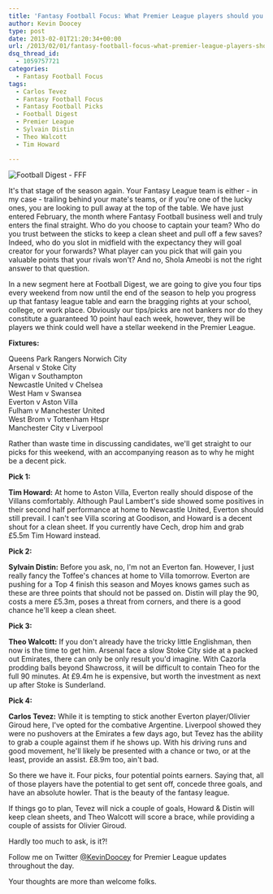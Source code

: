 ```yaml
---
title: 'Fantasy Football Focus: What Premier League players should you look at?'
author: Kevin Doocey
type: post
date: 2013-02-01T21:20:34+00:00
url: /2013/02/01/fantasy-football-focus-what-premier-league-players-should-you-look-at/
dsq_thread_id:
  - 1059757721
categories:
  - Fantasy Football Focus
tags:
  - Carlos Tevez
  - Fantasy Football Focus
  - Fantasy Football Picks
  - Football Digest
  - Premier League
  - Sylvain Distin
  - Theo Walcott
  - Tim Howard

---
```

![Football Digest - FFF](/wp-content/uploads/2013/02/Fantasy-Football-Focus1.jpg)

It's that stage of the season again. Your Fantasy League team is either - in my case - trailing behind your mate's teams, or if you're one of the lucky ones, you are looking to pull away at the top of the table. We have just entered February, the month where Fantasy Football business well and truly enters the final straight. Who do you choose to captain your team? Who do you trust between the sticks to keep a clean sheet and pull off a few saves? Indeed, who do you slot in midfield with the expectancy they will goal creator for your forwards? What player can you pick that will gain you valuable points that your rivals won't? And no, Shola Ameobi is not the right answer to that question.

In a new segment here at Football Digest, we are going to give you four tips every weekend from now until the end of the season to help you progress up that fantasy league table and earn the bragging rights at your school, college, or work place. Obviously our tips/picks are not bankers nor do they constitute a guaranteed 10 point haul each week, however, they will be players we think could well have a stellar weekend in the Premier League.

**Fixtures:**

Queens Park Rangers Norwich City   
Arsenal v Stoke City   
Wigan v Southampton   
Newcastle United v Chelsea   
West Ham v Swansea   
Everton v Aston Villa   
Fulham v Manchester United   
West Brom v Tottenham Htspr   
Manchester City v Liverpool

Rather than waste time in discussing candidates, we'll get straight to our picks for this weekend, with an accompanying reason as to why he might be a decent pick.

**Pick 1:**

**Tim Howard:** At home to Aston Villa, Everton really should dispose of the Villans comfortably. Although Paul Lambert's side showed some positives in their second half performance at home to Newcastle United, Everton should still prevail. I can't see Villa scoring at Goodison, and Howard is a decent shout for a clean sheet. If you currently have Cech, drop him and grab £5.5m Tim Howard instead.

**Pick 2:**

**Sylvain Distin:** Before you ask, no, I'm not an Everton fan. However, I just really fancy the Toffee's chances at home to Villa tomorrow. Everton are pushing for a Top 4 finish this season and Moyes knows games such as these are three points that should not be passed on. Distin will play the 90, costs a mere £5.3m, poses a threat from corners, and there is a good chance he'll keep a clean sheet.

**Pick 3:**

**Theo Walcott:** If you don't already have the tricky little Englishman, then now is the time to get him. Arsenal face a slow Stoke City side at a packed out Emirates, there can only be only result you'd imagine. With Cazorla prodding balls beyond Shawcross, it will be difficult to contain Theo for the full 90 minutes. At £9.4m he is expensive, but worth the investment as next up after Stoke is Sunderland.

**Pick 4:**

**Carlos Tevez:** While it is tempting to stick another Everton player/Olivier Giroud here, I've opted for the combative Argentine. Liverpool showed they were no pushovers at the Emirates a few days ago, but Tevez has the ability to grab a couple against them if he shows up. With his driving runs and good movement, he'll likely be presented with a chance or two, or at the least, provide an assist. £8.9m too, ain't bad.


So there we have it. Four picks, four potential points earners. Saying that, all of those players have the potential to get sent off, concede three goals, and have an absolute howler. That is the beauty of the fantasy league.

If things go to plan, Tevez will nick a couple of goals, Howard & Distin will keep clean sheets, and Theo Walcott will score a brace, while providing a couple of assists for Olivier Giroud.

Hardly too much to ask, is it?!

Follow me on Twitter [@KevinDoocey](https://twitter.com/kevindoocey) for Premier League updates throughout the day.

Your thoughts are more than welcome folks.

